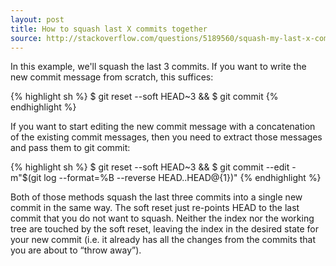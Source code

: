 ```yaml
---
layout: post
title: How to squash last X commits together
source: http://stackoverflow.com/questions/5189560/squash-my-last-x-commits-together-using-git/5190323#5190323
---
```

In this example, we'll squash the last 3 commits. If you want to write the new commit message from scratch, this suffices:

{% highlight sh %}
$ git reset --soft HEAD~3 &&
$ git commit
{% endhighlight %}
<!--break-->

If you want to start editing the new commit message with a concatenation of the existing commit messages, then you need to extract those messages and pass them to git commit:

{% highlight sh %}
$ git reset --soft HEAD~3 &&
$ git commit --edit -m"$(git log --format=%B --reverse HEAD..HEAD@{1})"
{% endhighlight %}

Both of those methods squash the last three commits into a single new commit in the same way. The soft reset just re-points HEAD to the last commit that you do not want to squash. Neither the index nor the working tree are touched by the soft reset, leaving the index in the desired state for your new commit (i.e. it already has all the changes from the commits that you are about to “throw away”).
